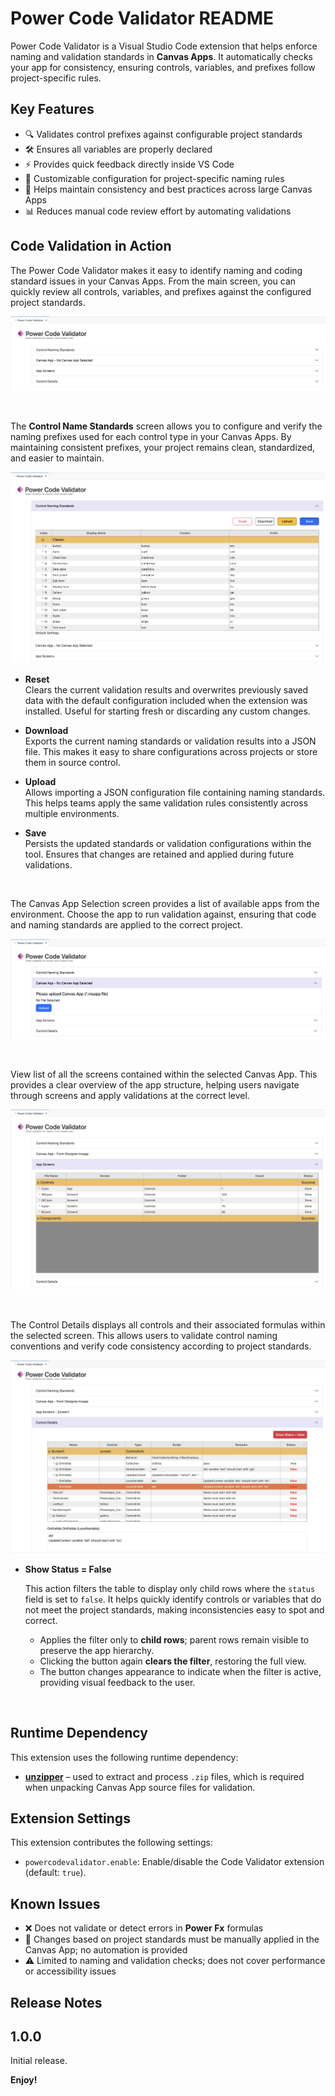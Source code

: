 # Power Code Validator README

Power Code Validator is a Visual Studio Code extension that helps enforce naming and validation standards in **Canvas Apps**. It automatically checks your app for consistency, ensuring controls, variables, and prefixes follow project-specific rules.

## Key Features
- 🔍 Validates control prefixes against configurable project standards
- 🛠 Ensures all variables are properly declared
- ⚡ Provides quick feedback directly inside VS Code
- 📂 Customizable configuration for project-specific naming rules
- 🚀 Helps maintain consistency and best practices across large Canvas Apps
- 📊 Reduces manual code review effort by automating validations 


## Code Validation in Action

The Power Code Validator makes it easy to identify naming and coding standard issues in your Canvas Apps.  From the main screen, you can quickly review all controls, variables, and prefixes against the configured project standards.

![initialscreen](images/screen1.png)

<br>

The **Control Name Standards** screen allows you to configure and verify the naming prefixes used for each control type in your Canvas Apps.  By maintaining consistent prefixes, your project remains clean, standardized, and easier to maintain.
 
![Control Name Standards](images/screen2.png)

- **Reset**  
  Clears the current validation results and overwrites previously saved data with the default configuration included when the extension was installed.  Useful for starting fresh or discarding any custom changes.

- **Download**  
  Exports the current naming standards or validation results into a JSON file.  This makes it easy to share configurations across projects or store them in source control.

- **Upload**  
  Allows importing a JSON configuration file containing naming standards.  This helps teams apply the same validation rules consistently across multiple environments.

- **Save**  
  Persists the updated standards or validation configurations within the tool.  Ensures that changes are retained and applied during future validations.

<br>

The Canvas App Selection screen provides a list of available apps from the environment. Choose the app to run validation against, ensuring that code and naming standards are applied to the correct project.

![Canvas App Selection](images/screen3.png)

<br>

View list of all the screens contained within the selected Canvas App.  This provides a clear overview of the app structure, helping users navigate through screens and apply validations at the correct level.

![App Screens](images/screen4.png)

<br>

The Control Details displays all controls and their associated formulas within the selected screen.  This allows users to validate control naming conventions and verify code consistency according to project standards.

![Control Details](images/screen5.png)

- **Show Status = False**

    This action filters the table to display only child rows where the `status` field is set to `false`.  It helps quickly identify controls or variables that do not meet the project standards, making inconsistencies easy to spot and correct.

    - Applies the filter only to **child rows**; parent rows remain visible to preserve the app hierarchy.  
    - Clicking the button again **clears the filter**, restoring the full view.  
    - The button changes appearance to indicate when the filter is active, providing visual feedback to the user.

<br>


## Runtime Dependency

This extension uses the following runtime dependency:

- **[unzipper](https://www.npmjs.com/package/unzipper)** – used to extract and process `.zip` files, which is required when unpacking Canvas App source files for validation.


## Extension Settings

This extension contributes the following settings:

* `powercodevalidator.enable`: Enable/disable the Code Validator extension (default: `true`).


## Known Issues

- ❌ Does not validate or detect errors in **Power Fx** formulas
- 🔄 Changes based on project standards must be manually applied in the Canvas App; no automation is provided
- ⚠️ Limited to naming and validation checks; does not cover performance or accessibility issues


## Release Notes

## 1.0.0

Initial release.


**Enjoy!**
